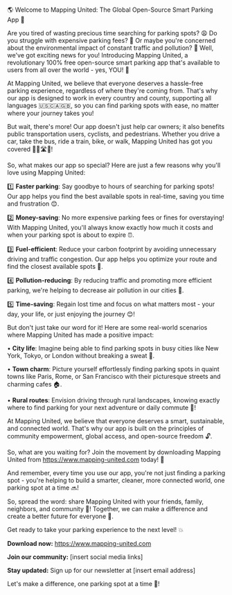 🌎 Welcome to Mapping United: The Global Open-Source Smart Parking App 🚀

Are you tired of wasting precious time searching for parking spots? 😩 Do you struggle with expensive parking fees? 💸 Or maybe you're concerned about the environmental impact of constant traffic and pollution? 🌟 Well, we've got exciting news for you! Introducing Mapping United, a revolutionary 100% free open-source smart parking app that's available to users from all over the world - yes, YOU! 👋

At Mapping United, we believe that everyone deserves a hassle-free parking experience, regardless of where they're coming from. That's why our app is designed to work in every country and county, supporting all languages 🇺🇸🇨🇦🇬🇧, so you can find parking spots with ease, no matter where your journey takes you!

But wait, there's more! Our app doesn't just help car owners; it also benefits public transportation users, cyclists, and pedestrians. Whether you drive a car, take the bus, ride a train, bike, or walk, Mapping United has got you covered 🚂🚌🛣️💨!

So, what makes our app so special? Here are just a few reasons why you'll love using Mapping United:

1️⃣ **Faster parking**: Say goodbye to hours of searching for parking spots! Our app helps you find the best available spots in real-time, saving you time and frustration 😊.

2️⃣ **Money-saving**: No more expensive parking fees or fines for overstaying! With Mapping United, you'll always know exactly how much it costs and when your parking spot is about to expire ⏰.

3️⃣ **Fuel-efficient**: Reduce your carbon footprint by avoiding unnecessary driving and traffic congestion. Our app helps you optimize your route and find the closest available spots 💪.

4️⃣ **Pollution-reducing**: By reducing traffic and promoting more efficient parking, we're helping to decrease air pollution in our cities 🌆.

5️⃣ **Time-saving**: Regain lost time and focus on what matters most - your day, your life, or just enjoying the journey 😊!

But don't just take our word for it! Here are some real-world scenarios where Mapping United has made a positive impact:

• **City life**: Imagine being able to find parking spots in busy cities like New York, Tokyo, or London without breaking a sweat 💪.

• **Town charm**: Picture yourself effortlessly finding parking spots in quaint towns like Paris, Rome, or San Francisco with their picturesque streets and charming cafes 🏠.

• **Rural routes**: Envision driving through rural landscapes, knowing exactly where to find parking for your next adventure or daily commute 🌄!

At Mapping United, we believe that everyone deserves a smart, sustainable, and connected world. That's why our app is built on the principles of community empowerment, global access, and open-source freedom 🔓.

So, what are you waiting for? Join the movement by downloading Mapping United from https://www.mapping-united.com today! 🎉

And remember, every time you use our app, you're not just finding a parking spot - you're helping to build a smarter, cleaner, more connected world, one parking spot at a time 🔜!

So, spread the word: share Mapping United with your friends, family, neighbors, and community 📢! Together, we can make a difference and create a better future for everyone 👫.

Get ready to take your parking experience to the next level! 💥

**Download now:** https://www.mapping-united.com

**Join our community:** [insert social media links]

**Stay updated:** Sign up for our newsletter at [insert email address]

Let's make a difference, one parking spot at a time 🚀!